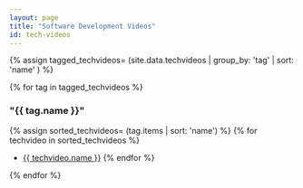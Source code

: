 ```yaml
---
layout: page
title: "Software Development Videos"
id: tech-videos
---
```

{% assign tagged_techvideos= (site.data.techvideos | group_by: 'tag' | sort: 'name' ) %}

{% for tag in tagged_techvideos %}
### "{{ tag.name }}"
{% assign sorted_techvideos= (tag.items | sort: 'name') %}
{% for techvideo in sorted_techvideos %}
* <a href="{{ techvideo.url }}">{{ techvideo.name }}</a>
{% endfor %}

{% endfor %}
